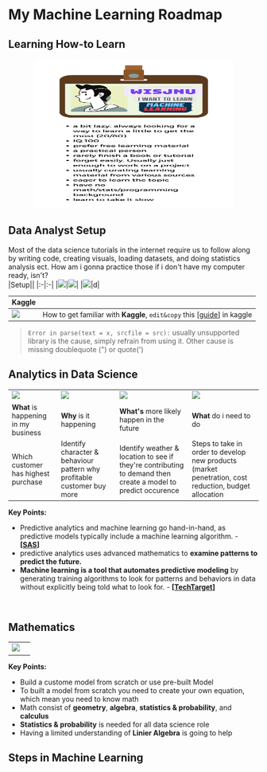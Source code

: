 # My Machine Learning Roadmap



## Learning How-to Learn

<p align="center">
<img width="400" height="300" src="https://raw.githubusercontent.com/wjudho/wjudho/main/images/J2.png">
</p>



## Data Analyst Setup
Most of the data science tutorials in the internet require us to follow along by writing code, creating visuals, loading datasets, and doing statistics analysis ect. How am i gonna practice those if i don't have my computer ready, isn't?
<br>
|Setup||
|:-|:-|
|[![](https://img.shields.io/badge/-RMarkdown:&nbsp;Knit&nbsp;to&nbsp;HTML-FF0000?style=flat-square&logo=Youtube&logoColor=white)](https://www.youtube.com/watch?v=DNS7i2m4sB0)|[![](https://img.shields.io/badge/-GithubDesktop&#x0326;&nbsp;Git&#x0326;&nbsp;&&nbsp;GithubPages-FF0000?style=flat-square&logo=Youtube&logoColor=white)](https://www.youtube.com/watch?v=8Dd7KRpKeaE&t=315s)|
|[![](https://img.shields.io/badge/-RStudio&#x0326;&nbsp;Python&#x0326;&nbsp;SQL-FF0000?style=flat-square&logo=Youtube&logoColor=white)](https://www.youtube.com/watch?v=LwazHUkU5IQ&list=RDCMUCvZnwzmc3m1Eush-Or8Z6DA&index=1)|d|

|Kaggle||
|:-|:-|
|[![](https://img.shields.io/badge/-RMarkdown&nbsp;in&nbsp;Kaggle-20BEFF?style=flat-square&logo=Kaggle&logoColor=white)](https://www.kaggle.com/code/datasniffer/how-to-make-rmarkdown-work-in-kaggle/report)|How to get familiar with **Kaggle**, `edit&copy` this [[guide](https://www.kaggle.com/code/tavoosi/a-beginner-s-guide-to-machine-learning-with-r)] in kaggle|
>`Error in parse(text = x, srcfile = src):` usually unsupported library is the cause, simply refrain from using it. Other cause is missing doublequote (") or quote(')



## Analytics in Data Science

|||||
|:-|:-|:-|:-|
|[![](https://img.shields.io/badge/-Descriptive-FF0000?style=flat-square&logo=Youtube&logoColor=white)](https://www.youtube.com/watch?v=cHGhSj_Ax-0&list=PLwM2SFDcolcK9WIpn50JkELC0grYP5Pyu&index=2)|[![](https://img.shields.io/badge/-Diagnostic-FF0000?style=flat-square&logo=Youtube&logoColor=white)](https://www.youtube.com/watch?v=BPshmz9qxxU&list=PLwM2SFDcolcK9WIpn50JkELC0grYP5Pyu&index=4)|[![](https://img.shields.io/badge/-Predictive-FF0000?style=flat-square&logo=Youtube&logoColor=white)](https://www.youtube.com/watch?v=4y6fUC56KPw)|[![](https://img.shields.io/badge/-Prescriptive-FF0000?style=flat-square&logo=Youtube&logoColor=white)](https://www.youtube.com/watch?v=046dYegfGrc&list=PLwM2SFDcolcK9WIpn50JkELC0grYP5Pyu&index=3)|
|**What** is happening in my business|**Why** is it happening|**What's** more likely happen in the future|**What** do i need to do|
|Which customer has highest purchase|Identify character & behaviour pattern why profitable customer buy more|Identify weather & location to see if they're contributing to demand then create a model to predict occurence|Steps to take in order to develop new products (market penetration, cost reduction, budget allocation|

**Key Points:**
- Predictive analytics and machine learning go hand-in-hand, as predictive models typically include a machine learning algorithm. - **[[SAS](https://www.sas.com/en_gb/insights/articles/analytics/a-guide-to-predictive-analytics-and-machine-learning.html)]**
- predictive analytics uses advanced mathematics to **examine patterns to predict the future.** 
-  **Machine learning is a tool that automates predictive modeling** by generating training algorithms to look for patterns and behaviors in data without explicitly being told what to look for. - **[[TechTarget](https://www.techtarget.com/searchenterpriseai/feature/Machine-learning-and-predictive-analytics-work-better-together)]**


<br>

##  
## Mathematics
|||
|:-|:-|
|[![](https://img.shields.io/badge/-Do&nbsp;You&nbsp;Need&nbsp;Math&nbsp;for&nbsp;Data&nbsp;Science&nbsp;&#x2047;-FF0000?style=flat-square&logo=Youtube&logoColor=white)](https://www.youtube.com/watch?v=jjidSjVnOLk)||
**Key Points:**
- Build a custome model from scratch or use pre-built Model
- To built a model from scratch you need to create your own equation, which mean you need to know math
- Math consist of **geometry**, **algebra**, **statistics & probability**, and **calculus**
- **Statistics & probability** is needed for all data science role
- Having a limited understanding of **Linier Algebra** is going to help 


## Steps in Machine Learning
##